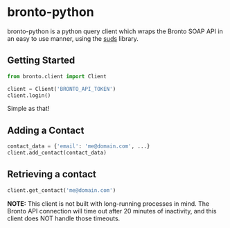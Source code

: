 bronto-python
=============

bronto-python is a python query client which wraps the Bronto SOAP API in an
easy to use manner, using the [suds](https://fedorahosted.org/suds/) library.

Getting Started
---------------
```python
from bronto.client import Client

client = Client('BRONTO_API_TOKEN')
client.login()
```

Simple as that!

Adding a Contact
----------------
```python
contact_data = {'email': 'me@domain.com', ...}
client.add_contact(contact_data)
```

Retrieving a contact
--------------------
```python
client.get_contact('me@domain.com')
```

**NOTE:** This client is not built with long-running processes in mind. The
Bronto API connection will time out after 20 minutes of inactivity, and this
client does NOT handle those timeouts.
